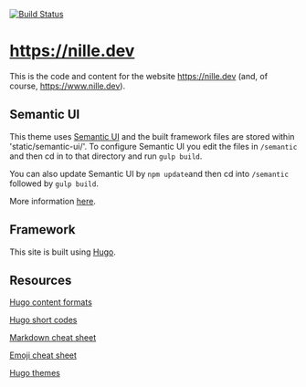 [![Build Status](https://travis-ci.com/nille/website-nille-dev.svg?branch=master)](https://travis-ci.com/nille/website-nille-dev)

# https://nille.dev
This is the code and content for the website https://nille.dev (and, of course, https://www.nille.dev). 

## Semantic UI
This theme uses [Semantic UI](https://semantic-ui.com) and the built framework files are stored within 'static/semantic-ui/'.
To configure Semantic UI you edit the files in `/semantic` and then cd in to that directory and run `gulp build`.

You can also update Semantic UI by `npm update`and then cd into `/semantic` followed by `gulp build`.

More information [here](https://semantic-ui.com/introduction/build-tools.html).

## Framework
This site is built using [Hugo](https://gohugo.io/). 

## Resources 
[Hugo content formats](https://gohugo.io/content-management/formats/)

[Hugo short codes](https://gohugo.io/content-management/shortcodes/)

[Markdown cheat sheet](https://sourceforge.net/p/hugo-generator/wiki/markdown_syntax/)

[Emoji cheat sheet](https://www.webfx.com/tools/emoji-cheat-sheet/)

[Hugo themes](https://themes.gohugo.io/)